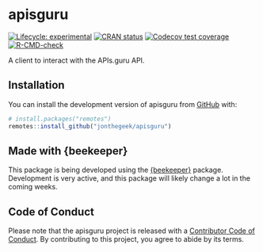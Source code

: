 
<!-- README.md is generated from README.Rmd. Please edit that file -->

# apisguru

<!-- badges: start -->

[![Lifecycle:
experimental](https://img.shields.io/badge/lifecycle-experimental-orange.svg)](https://lifecycle.r-lib.org/articles/stages.html#experimental)
[![CRAN
status](https://www.r-pkg.org/badges/version/apisguru)](https://CRAN.R-project.org/package=apisguru)
[![Codecov test
coverage](https://codecov.io/gh/jonthegeek/apisguru/branch/main/graph/badge.svg)](https://app.codecov.io/gh/jonthegeek/apisguru?branch=main)
[![R-CMD-check](https://github.com/jonthegeek/apisguru/actions/workflows/R-CMD-check.yaml/badge.svg)](https://github.com/jonthegeek/apisguru/actions/workflows/R-CMD-check.yaml)
<!-- badges: end -->

A client to interact with the APIs.guru API.

## Installation

You can install the development version of apisguru from
[GitHub](https://github.com/) with:

``` r
# install.packages("remotes")
remotes::install_github("jonthegeek/apisguru")
```

## Made with {beekeeper}

This package is being developed using the
[{beekeeper}](https://beekeeper.api2r.org/) package. Development is very
active, and this package will likely change a lot in the coming weeks.

## Code of Conduct

Please note that the apisguru project is released with a [Contributor
Code of
Conduct](https://jonthegeek.github.io/apisguru/CODE_OF_CONDUCT.html). By
contributing to this project, you agree to abide by its terms.
